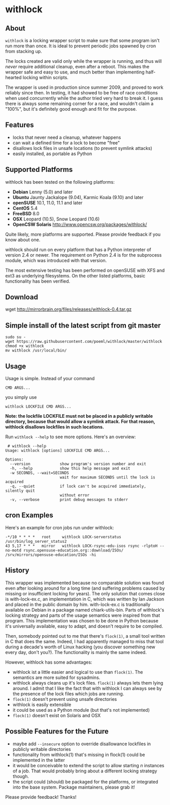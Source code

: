 # withlock

## About

`withlock` is a locking wrapper script to make sure that some program isn't run
more than once. It is ideal to prevent periodic jobs spawned by cron from
stacking up.

The locks created are valid only while the wrapper is running, and thus will
*never* require additional cleanup, even after a reboot. This makes the wrapper
safe and easy to use, and much better than implementing half-hearted locking
within scripts.

The wrapper is used in production since summer 2009, and proved to work
reliably since then. In testing, it had showed to be free of race conditions
when used concurrently while the author tried very hard to break it. I guess
there is always some remaining corner for a race, and wouldn't claim a "100%",
but it's definitely good enough and fit for the purpose.


## Features

* locks that never need a cleanup, whatever happens
* can wait a defined time for a lock to become "free"
* disallows lock files in unsafe locations (to prevent symlink attacks)
* easily installed, as portable as Python


## Supported Platforms

withlock has been tested on the following platforms:

* **Debian** Lenny (5.0) and later
* **Ubuntu** Jaunty Jackalope (9.04), Karmic Koala (9.10) and later
* **openSUSE** 10.1, 11.0, 11.1 and later
* **CentOS** 5.4
* **FreeBSD** 8.0
* **OSX** Leopard (10.5), Snow Leopard (10.6)
* **OpenCSW Solaris** http://www.opencsw.org/packages/withlock/

Quite likely, more platforms are supported. Please provide feedback if you know about one.

withlock should run on every platform that has a Python interpreter of version 2.4 or newer. The requirement on Python 2.4 is for the subprocess module, which was introduced with that version.

The most extensive testing has been performed on openSUSE with XFS and ext3 as underlying filesystems. On the other listed platforms, basic functionality has been verified.

## Download

wget http://mirrorbrain.org/files/releases/withlock-0.4.tar.gz


## Simple install of the latest script from git master

    sudo su -
    wget https://raw.githubusercontent.com/poeml/withlock/master/withlock
    chmod +x withlock
    mv withlock /usr/local/bin/


## Usage

Usage is simple. Instead of your command 

    CMD ARGS...

you simply use

    withlock LOCKFILE CMD ARGS...



**Note: the lockfile LOCKFILE must not be placed in a publicly writable
directory, because that would allow a symlink attack. For that reason, withlock
disallows lockfiles in such locations.**

Run `withlock --help` to see more options. Here's an overview:

     # withlock --help
    Usage: withlock [options] LOCKFILE CMD ARGS...
    
    Options:
      --version             show program's version number and exit
      -h, --help            show this help message and exit
      -w SECONDS, --wait=SECONDS
                            wait for maximum SECONDS until the lock is acquired
      -q, --quiet           if lock can't be acquired immediately, silently quit
                            without error
      -v, --verbose         print debug messages to stderr



## cron Examples

Here's an example for cron jobs run under withlock:


    -*/10 * * * *   root     withlock LOCK-serverstatus /usr/bin/log_server_status2
    43 5,17 * * *   mirror   withlock LOCK-rsync-edu-isos rsync -rlptoH --no-motd rsync.opensuse-education.org::download/ISOs/ /srv/mirrors/opensuse-education/ISOs -hi



## History

This wrapper was implemented because no comparable solution was found even after looking around for a long time (and suffering problems caused by missing or insufficient locking for years). The only solution that comes close is with-lock-ex.c, an implementation in C, which was written by Ian Jackson and placed in the public domain by him. with-lock-ex.c is traditionally available on Debian in a package named chiark-utils-bin. Parts of withlock's locking strategy and parts of the usage semantics were inspired from that program. This implementation was chosen to be done in Python because it's universally available, easy to adapt, and doesn't require to be compiled.

Then, somebody pointed out to me that there's `flock(1)`, a small tool written in C that does the same. Indeed, I had apparently managed to miss that tool during a decade's worth of Linux hacking (you discover something new every day, don't you?). The functionality is mainly the same indeed. 

However, withlock has some advantages:

* withlock ist a little easier and logical to use than `flock(1)`. The semantics are more suited for sysadmins.
* withlock always cleans up it's lock files. `flock(1)` always lets them lying around. I admit that I like the fact that with withlock I can always see by the presence of the lock files which jobs are running.
* `flock(1)` doesn't prevent using unsafe directories
* withlock is easily extensible
* it could be used as a Python module (but that's not implemented)
* `flock(1)` doesn't exist on Solaris and OSX


## Possible Features for the Future

* maybe add `--insecure` option to override disallowance lockfiles in publicly
  writable directories
* functionality from withlock(1) that's missing in flock(1) could be
  implemented in the latter
* it would be conceivable to extend the script to allow starting *n* instances
  of a job. That would probably bring about a different locking strategy
  though.
* the script could (should) be packaged for the platforms, or integrated into the base system. Package maintainers, please grab it!


Please provide feedback!
Thanks!
